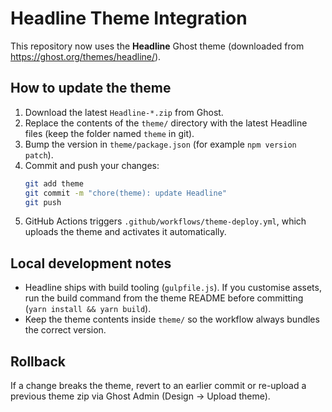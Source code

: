 # Headline Theme Integration

This repository now uses the **Headline** Ghost theme (downloaded from https://ghost.org/themes/headline/).

## How to update the theme

1. Download the latest `Headline-*.zip` from Ghost.
2. Replace the contents of the `theme/` directory with the latest Headline files (keep the folder named `theme` in git).
3. Bump the version in `theme/package.json` (for example `npm version patch`).
4. Commit and push your changes:
   ```bash
   git add theme
   git commit -m "chore(theme): update Headline"
   git push
   ```
5. GitHub Actions triggers `.github/workflows/theme-deploy.yml`, which uploads the theme and activates it automatically.

## Local development notes

- Headline ships with build tooling (`gulpfile.js`). If you customise assets, run the build command from the theme README before committing (`yarn install && yarn build`).
- Keep the theme contents inside `theme/` so the workflow always bundles the correct version.

## Rollback

If a change breaks the theme, revert to an earlier commit or re-upload a previous theme zip via Ghost Admin (Design → Upload theme).
